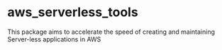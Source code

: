 # aws_serverless_tools
This package aims to accelerate the speed of creating and maintaining Server-less applications in AWS
